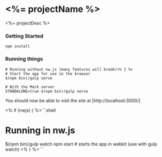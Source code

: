 # <%= projectName %>
<%= projectDesc %>

### Getting Started
```shell
npm install
```

### Running things
```shell<% if (nwjs) { %>
# Running without nw.js (many features will break)<% } %>
# Start the app for use in the browser
$(npm bin)/gulp serve

# With the Mock server
STANDALONE=true $(npm bin)/gulp serve
```

You should now be able to visit the site at [http://localhost:3000/]

<% if (nwjs) { %>```shell
# Running in nw.js
$(npm bin)/gulp watch
npm start # starts the app in webkit (use with gulp watch)
<% } %>```
